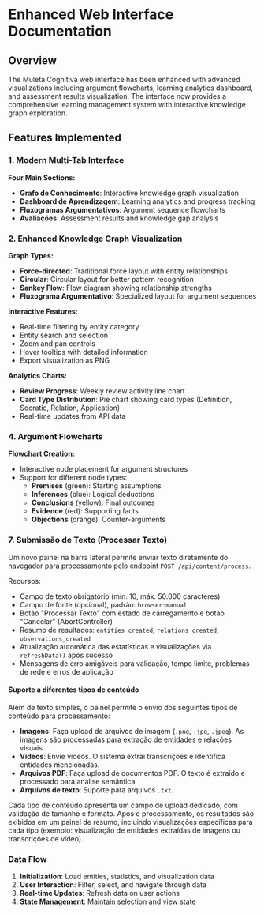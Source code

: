 # Enhanced Web Interface Documentation

## Overview

The Muleta Cognitiva web interface has been enhanced with advanced visualizations including argument flowcharts, learning analytics dashboard, and assessment results visualization. The interface now provides a comprehensive learning management system with interactive knowledge graph exploration.

## Features Implemented

### 1. Modern Multi-Tab Interface

**Four Main Sections:**
- **Grafo de Conhecimento**: Interactive knowledge graph visualization
- **Dashboard de Aprendizagem**: Learning analytics and progress tracking
- **Fluxogramas Argumentativos**: Argument sequence flowcharts
- **Avaliações**: Assessment results and knowledge gap analysis

### 2. Enhanced Knowledge Graph Visualization

**Graph Types:**
- **Force-directed**: Traditional force layout with entity relationships
- **Circular**: Circular layout for better pattern recognition
- **Sankey Flow**: Flow diagram showing relationship strengths
- **Fluxograma Argumentativo**: Specialized layout for argument sequences

**Interactive Features:**
- Real-time filtering by entity category
- Entity search and selection
- Zoom and pan controls
- Hover tooltips with detailed information
- Export visualization as PNG

**Analytics Charts:**
- **Review Progress**: Weekly review activity line chart
- **Card Type Distribution**: Pie chart showing card types (Definition, Socratic, Relation, Application)
- Real-time updates from API data

### 4. Argument Flowcharts

**Flowchart Creation:**
- Interactive node placement for argument structures
- Support for different node types:
  - **Premises** (green): Starting assumptions
  - **Inferences** (blue): Logical deductions
  - **Conclusions** (yellow): Final outcomes
  - **Evidence** (red): Supporting facts
  - **Objections** (orange): Counter-arguments
### 7. Submissão de Texto (Processar Texto)

Um novo painel na barra lateral permite enviar texto diretamente do navegador para processamento pelo endpoint `POST /api/content/process`.

Recursos:
- Campo de texto obrigatório (mín. 10, máx. 50.000 caracteres)
- Campo de fonte (opcional), padrão: `browser:manual`
- Botão "Processar Texto" com estado de carregamento e botão "Cancelar" (AbortController)
- Resumo de resultados: `entities_created`, `relations_created`, `observations_created`
- Atualização automática das estatísticas e visualizações via `refreshData()` após sucesso
- Mensagens de erro amigáveis para validação, tempo limite, problemas de rede e erros de aplicação

#### Suporte a diferentes tipos de conteúdo

Além de texto simples, o painel permite o envio dos seguintes tipos de conteúdo para processamento:

- **Imagens**: Faça upload de arquivos de imagem (`.png`, `.jpg`, `.jpeg`). As imagens são processadas para extração de entidades e relações visuais.
- **Vídeos**: Envie vídeos. O sistema extrai transcrições e identifica entidades mencionadas.
- **Arquivos PDF**: Faça upload de documentos PDF. O texto é extraído e processado para análise semântica.
- **Arquivos de texto**: Suporte para arquivos `.txt`.

Cada tipo de conteúdo apresenta um campo de upload dedicado, com validação de tamanho e formato. Após o processamento, os resultados são exibidos em um painel de resumo, incluindo visualizações específicas para cada tipo (exemplo: visualização de entidades extraídas de imagens ou transcrições de vídeo).

### Data Flow

1. **Initialization**: Load entities, statistics, and visualization data
2. **User Interaction**: Filter, select, and navigate through data
3. **Real-time Updates**: Refresh data on user actions
4. **State Management**: Maintain selection and view state
